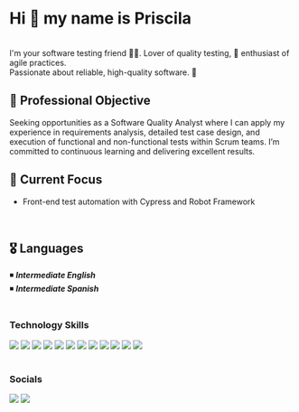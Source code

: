 
# Hi 👋  my name is Priscila
<br>
I'm your software testing friend 👩‍💻. Lover of quality testing, 🤖 enthusiast of agile practices.
<br>
Passionate about reliable, high-quality software. 🚀

## 🤝 Professional Objective
Seeking opportunities as a Software Quality Analyst where I can apply my experience in requirements analysis, detailed test case design, and execution of functional and non-functional tests within Scrum teams. I’m committed to continuous learning and delivering excellent results.
<br>

## 🧠 Current Focus
- Front-end test automation with Cypress and Robot Framework  
<br>

## 🎖️ Languages
◾  ***Intermediate English*** 
<br>
◾  ***Intermediate Spanish*** 
<br>
<br>
### Technology Skills

[![](https://img.shields.io/badge/JavaScript-F7DF1E?style=for-the-badge&logo=javascript&logoColor=black)]()
[![](https://img.shields.io/badge/MySQL-005C84?style=for-the-badge&logo=mysql&logoColor=white)]()
[![](https://img.shields.io/badge/MongoDB-4EA94B?style=for-the-badge&logo=mongodb&logoColor=white)]()
[![](https://img.shields.io/badge/GIT-E44C30?style=for-the-badge&logo=git&logoColor=white)]()
[![](https://img.shields.io/badge/GitHub-100000?style=for-the-badge&logo=github&logoColor=white)]()
[![](https://img.shields.io/badge/Jira-0052CC?style=for-the-badge&logo=Jira&logoColor=white)]()
[![](https://img.shields.io/badge/Azure_DevOps-0078D7?style=for-the-badge&logo=azure-devops&logoColor=white)]()
[![](https://img.shields.io/badge/Postman-FF6C37?style=for-the-badge&logo=Postman&logoColor=white)]()
[![](https://img.shields.io/badge/Salesforce-00A1E0?style=for-the-badge&logo=Salesforce&logoColor=white)]()
[![](https://img.shields.io/badge/Amazon_AWS-FF9900?style=for-the-badge&logo=amazonaws&logoColor=white)]()
[![](https://img.shields.io/badge/Cypress-17202C?style=for-the-badge&logo=cypress&logoColor=white)]()
[![](https://img.shields.io/badge/Robot%20Framework-000000?style=for-the-badge&logo=robot-framework&logoColor=white)]()
<br>
<br>

### Socials  

<div>
 </a>
   </a>
 <a href="https://discord.gg/qYpRkUan" target="_blank"><img src="https://img.shields.io/badge/Discord-7289DA?style=for-the-badge&logo=discord&logoColor=white" target="_blank"></a> 
    <a href="https://www.linkedin.com/in/pgfvieira/" target="_blank"><img src="https://img.shields.io/badge/-LinkedIn-%230077B5?style=for-the-badge&logo=linkedin&logoColor=white" target="_blank"></a> 

</div>


<!---
PriscilaFigueiredo/PriscilaFigueiredo is a ✨ special ✨ repository because its `README.md` (this file) appears on your GitHub profile.
You can click the Preview link to take a look at your changes.
--->
